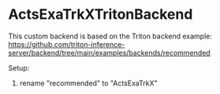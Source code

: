 # ActsExaTrkXTritonBackend

This custom backend is based on the Triton backend example:
https://github.com/triton-inference-server/backend/tree/main/examples/backends/recommended

Setup:
1. rename "recommended" to "ActsExaTrkX"
